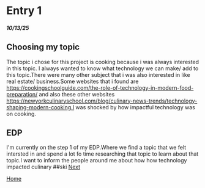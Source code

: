 # Entry 1
##### 10/13/25
##  Choosing my topic

The topic i chose for this project is cooking because i was always interested in this topic. I always wanted to know what technology we can make/ add to this topic.There were many other subject that i was also interested in like real estate/ business.Some websites that i found are https://cookingschoolguide.com/the-role-of-technology-in-modern-food-preparation/ and also these other websites https://newyorkculinaryschool.com/blog/culinary-news-trends/technology-shaping-modern-cooking.I was shocked by how impactful technology was on cooking.

## EDP
I'm currently on the step 1 of my EDP.Where we find a topic that we felt intersted in and spend a lot fo time researching that topic to learn about that topic.I want to inform the people around me about how how technology impacted culinary 
##ski
[Next](entry02.md)

[Home](../README.md)
